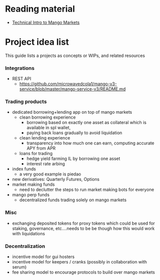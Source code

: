 # Reading material
* [Technical Intro to Mango Markets](https://marred-ragamuffin-111.notion.site/Technical-Intro-to-Mango-Markets-15a650e4799e41c8bfc043fbf079e6f9)


# Project idea list
This guide lists a projects as concepts or WIPs, and related resources

### Integrations
* REST API
    * https://github.com/microwavedcola1/mango-v3-service/blob/master/mango-service-v3/README.md
### Trading products
* dedicated borrowing+lending app on top of mango markets
    * clean borrowing experience 
        * borrowing based on exactly one asset as collateral which is available in spl wallet, 
        * paying back loans gradually to avoid liquidation
    * clean lending experience
        * transparency into how much one can earn, computing accurate APY from APR
    * loans for trading
        * hedge yield farming IL by borrowing one asset
        * interest rate arbing
* index funds
    * a very good example is piedao
* new derivatives: Quarterly Futures, Options
* market making funds
    * need to declutter the steps to run market making bots for everyone
* mango perp funds
    * decentralized funds trading solely on mango markets
### Misc
* exchanging deposited tokens for proxy tokens which could be used for staking, governance, etc....needs to be be though how this would work with liquidations

### Decentralization
* incentive model for gui hosters
* incentive model for keepers / cranks (possibly in collaboration with serum)
* fee sharing model to encourage protocols to build over mango markets
